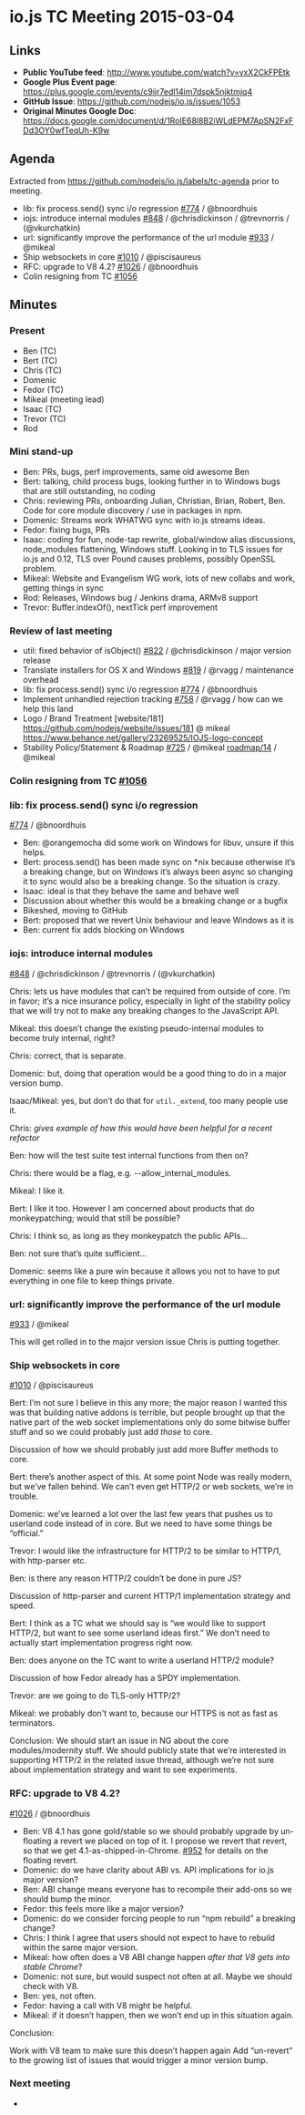 # io.js TC Meeting 2015-03-04

## Links

* **Public YouTube feed**: http://www.youtube.com/watch?v=vxX2CkFPEtk
* **Google Plus Event page**: https://plus.google.com/events/c9ijr7edl14im7dspk5njktmjq4
* **GitHub Issue**: https://github.com/nodejs/io.js/issues/1053
* **Original Minutes Google Doc**: https://docs.google.com/document/d/1RoIE68l8B2iWLdEPM7ApSN2FxFDd3OY0wfTeqUh-K9w

## Agenda

Extracted from https://github.com/nodejs/io.js/labels/tc-agenda prior to meeting.

* lib: fix process.send() sync i/o regression [#774](https://github.com/nodejs/io.js/issues/774) / @bnoordhuis
* iojs: introduce internal modules [#848](https://github.com/nodejs/io.js/issues/848) / @chrisdickinson / @trevnorris / (@vkurchatkin)
* url: significantly improve the performance of the url module [#933](https://github.com/nodejs/io.js/issues/933) / @mikeal
* Ship websockets in core [#1010](https://github.com/nodejs/io.js/issues/1010) / @piscisaureus
* RFC: upgrade to V8 4.2? [#1026](https://github.com/nodejs/io.js/issues/1026) / @bnoordhuis
* Colin resigning from TC [#1056](https://github.com/nodejs/io.js/pull/1056)

## Minutes

### Present

* Ben (TC)
* Bert (TC)
* Chris (TC)
* Domenic
* Fedor (TC)
* Mikeal (meeting lead)
* Isaac (TC)
* Trevor (TC)
* Rod

### Mini stand-up

* Ben: PRs, bugs, perf improvements, same old awesome Ben
* Bert: talking, child process bugs, looking further in to Windows bugs that are still outstanding, no coding
* Chris: reviewing PRs, onboarding Julian, Christian, Brian, Robert, Ben. Code for core module discovery / use in packages in npm.
* Domenic: Streams work WHATWG sync with io.js streams ideas.
* Fedor: fixing bugs, PRs
* Isaac: coding for fun, node-tap rewrite, global/window alias discussions, node_modules flattening, Windows stuff. Looking in to TLS issues for io.js and 0.12, TLS over Pound causes problems, possibly OpenSSL problem.
* Mikeal: Website and Evangelism WG work, lots of new collabs and work, getting things in sync
* Rod: Releases, Windows bug / Jenkins drama, ARMv8 support
* Trevor: Buffer.indexOf(), nextTick perf improvement


### Review of last meeting

* util: fixed behavior of isObject() [#822](https://github.com/nodejs/io.js/issues/822) / @chrisdickinson / major version release
* Translate installers for OS X and Windows [#819](https://github.com/nodejs/io.js/issues/819) / @rvagg / maintenance overhead
* lib: fix process.send() sync i/o regression [#774](https://github.com/nodejs/io.js/issues/774) / @bnoordhuis
* Implement unhandled rejection tracking [#758](https://github.com/nodejs/io.js/issues/758) / @rvagg / how can we help this land
* Logo / Brand Treatment
[website/181] https://github.com/nodejs/website/issues/181 @ mikeal
https://www.behance.net/gallery/23269525/IOJS-logo-concept
* Stability Policy/Statement & Roadmap
[#725](https://github.com/nodejs/io.js/issues/725) / @mikeal
[roadmap/14](https://github.com/nodejs/roadmap/issues/14) / @mikeal


### Colin resigning from TC [#1056](https://github.com/nodejs/io.js/pull/1056)


### lib: fix process.send() sync i/o regression
[#774](https://github.com/nodejs/io.js/issues/774) / @bnoordhuis

* Ben: @orangemocha did some work on Windows for libuv, unsure if this helps.
* Bert: process.send() has been made sync on *nix because otherwise it’s a breaking change, but on Windows it’s always been async so changing it to sync would also be a breaking change. So the situation is crazy.
* Isaac: ideal is that they behave the same and behave well
* Discussion about whether this would be a breaking change or a bugfix
* Bikeshed, moving to GitHub
* Bert: proposed that we revert Unix behaviour and leave Windows as it is
* Ben: current fix adds blocking on Windows


### iojs: introduce internal modules
[#848](https://github.com/nodejs/io.js/issues/848) / @chrisdickinson / @trevnorris / (@vkurchatkin)

Chris: lets us have modules that can’t be required from outside of core. I’m in favor; it’s a nice insurance policy, especially in light of the stability policy that we will try not to make any breaking changes to the JavaScript API.

Mikeal: this doesn’t change the existing pseudo-internal modules to become truly internal, right?

Chris: correct, that is separate.

Domenic: but, doing that operation would be a good thing to do in a major version bump.

Isaac/Mikeal: yes, but don’t do that for `util._extend`, too many people use it.

Chris: *gives example of how this would have been helpful for a recent refactor*

Ben: how will the test suite test internal functions from then on?

Chris: there would be a flag, e.g. --allow_internal_modules.

Mikeal: I like it.

Bert: I like it too. However I am concerned about products that do monkeypatching; would that still be possible?

Chris: I think so, as long as they monkeypatch the public APIs…

Ben: not sure that’s quite sufficient…

Domenic: seems like a pure win because it allows you not to have to put everything in one file to keep things private.

### url: significantly improve the performance of the url module
[#933](https://github.com/nodejs/io.js/issues/933) / @mikeal

This will get rolled in to the major version issue Chris is putting together.

### Ship websockets in core
[#1010](https://github.com/nodejs/io.js/issues/1010) / @piscisaureus

Bert: I’m not sure I believe in this any more; the major reason I wanted this was that building native addons is terrible, but people brought up that the native part of the web socket implementations only do some bitwise buffer stuff and so we could probably just add *those* to core.

Discussion of how we should probably just add more Buffer methods to core.

Bert: there’s another aspect of this. At some point Node was really modern, but we’ve fallen behind. We can’t even get HTTP/2 or web sockets, we’re in trouble.

Domenic: we’ve learned a lot over the last few years that pushes us to userland code instead of in core. But we need to have some things be “official.”

Trevor: I would like the infrastructure for HTTP/2 to be similar to HTTP/1, with http-parser etc.

Ben: is there any reason HTTP/2 couldn’t be done in pure JS?

Discussion of http-parser and current HTTP/1 implementation strategy and speed.

Bert: I think as a TC what we should say is “we would like to support HTTP/2, but want to see some userland ideas first.” We don’t need to actually start implementation progress right now.

Ben: does anyone on the TC want to write a userland HTTP/2 module?

Discussion of how Fedor already has a SPDY implementation.

Trevor: are we going to do TLS-only HTTP/2?

Mikeal: we probably don't want to, because our HTTPS is not as fast as terminators.

Conclusion:
We should start an issue in NG about the core modules/modernity stuff.
We should publicly state that we’re interested in supporting HTTP/2 in the related issue thread, although we’re not sure about implementation strategy and want to see experiments.

### RFC: upgrade to V8 4.2?
[#1026](https://github.com/nodejs/io.js/issues/1026) / @bnoordhuis

* Ben: V8 4.1 has gone gold/stable so we should probably upgrade by un-floating a revert we placed on top of it. I propose we revert that revert, so that we get 4.1-as-shipped-in-Chrome. [#952](https://github.com/nodejs/io.js/pull/952) for details on the floating revert.
* Domenic: do we have clarity about ABI vs. API implications for io.js major version?
* Ben: ABI change means everyone has to recompile their add-ons so we should bump the minor.
* Fedor: this feels more like a major version?
* Domenic: do we consider forcing people to run “npm rebuild” a breaking change?
* Chris: I think I agree that users should not expect to have to rebuild within the same major version.
* Mikeal: how often does a V8 ABI change happen *after that V8 gets into stable Chrome*?
* Domenic: not sure, but would suspect not often at all. Maybe we should check with V8.
* Ben: yes, not often.
* Fedor: having a call with V8 might be helpful.
* Mikeal: if it doesn’t happen, then we won’t end up in this situation again.

Conclusion:

Work with V8 team to make sure this doesn’t happen again
Add “un-revert” to the growing list of issues that would trigger a minor version bump.

### Next meeting

*
